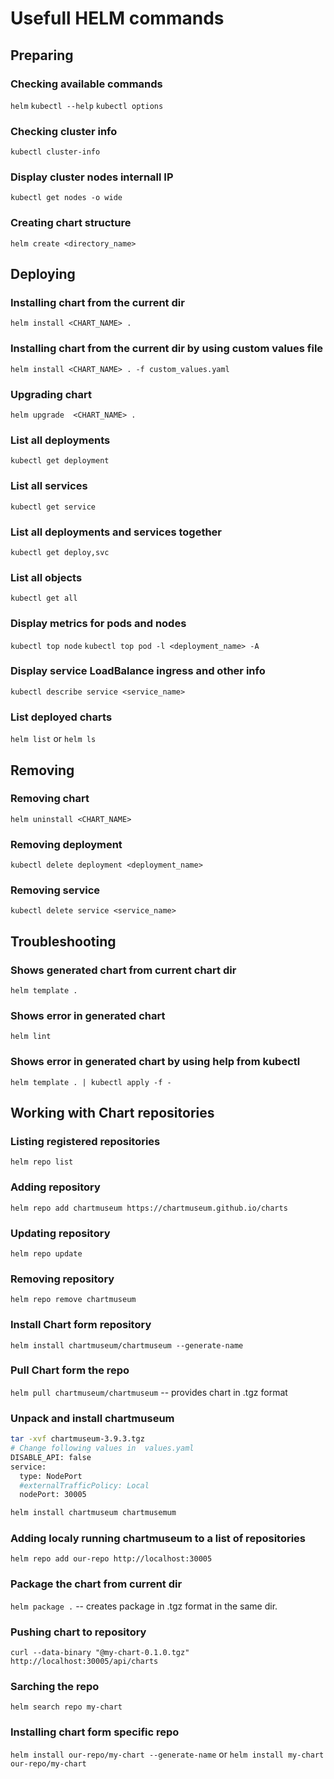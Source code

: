 # Usefull HELM commands

## Preparing

### Checking available commands
`helm`
`kubectl --help`
`kubectl options`

### Checking cluster info
`kubectl cluster-info`

### Display cluster nodes internall IP
`kubectl get nodes -o wide`

### Creating chart structure
`helm create <directory_name>`

## Deploying

### Installing chart from the current dir
`helm install <CHART_NAME> .`

### Installing chart from the current dir by using custom values file
`helm install <CHART_NAME> . -f custom_values.yaml`

### Upgrading chart
`helm upgrade  <CHART_NAME> .`

### List all deployments
`kubectl get deployment`

### List all services
`kubectl get service`

### List all deployments and services together
`kubectl get deploy,svc`

### List all objects
`kubectl get all`

### Display metrics for pods and nodes
`kubectl top node`
`kubectl top pod -l <deployment_name> -A`

### Display service LoadBalance ingress and other info
`kubectl describe service <service_name>`

### List deployed charts
`helm list` or `helm ls`

## Removing

### Removing chart
`helm uninstall <CHART_NAME>`

### Removing deployment
`kubectl delete deployment <deployment_name>`

### Removing service
`kubectl delete service <service_name>`

## Troubleshooting

### Shows generated chart from current chart dir
`helm template .`

### Shows error in generated chart
`helm lint`

### Shows error in generated chart by using help from kubectl
`helm template . | kubectl apply -f -` 

## Working with Chart repositories

### Listing registered repositories
`helm repo list`

### Adding repository
`helm repo add chartmuseum https://chartmuseum.github.io/charts`

### Updating repository
`helm repo update`

### Removing repository
`helm repo remove chartmuseum`

### Install Chart form repository
`helm install chartmuseum/chartmuseum --generate-name`

### Pull Chart form the repo
`helm pull chartmuseum/chartmuseum` -- provides chart in .tgz format

### Unpack and install chartmuseum
```bash
tar -xvf chartmuseum-3.9.3.tgz 
# Change following values in  values.yaml
DISABLE_API: false
service:
  type: NodePort
  #externalTrafficPolicy: Local
  nodePort: 30005

helm install chartmuseum chartmusemum
```

### Adding localy running chartmuseum to a list of repositories
`helm repo add our-repo http://localhost:30005`

### Package the chart from current dir
`helm package .` -- creates package in .tgz format in the same dir.

### Pushing chart to repository
`curl --data-binary "@my-chart-0.1.0.tgz" http://localhost:30005/api/charts`

### Sarching the repo
`helm search repo my-chart`

### Installing chart form specific repo
`helm install our-repo/my-chart --generate-name` or
`helm install my-chart our-repo/my-chart`